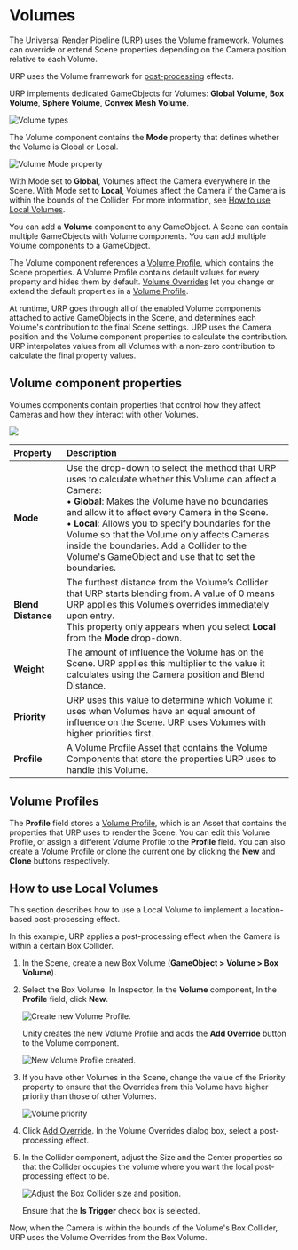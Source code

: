 # Volumes

The Universal Render Pipeline (URP) uses the Volume framework. Volumes can override or extend Scene properties depending on the Camera position relative to each Volume. 

URP uses the Volume framework for [post-processing](integration-with-post-processing.md#post-proc-how-to) effects. 

URP implements dedicated GameObjects for Volumes: **Global Volume**, **Box Volume**, **Sphere Volume**, **Convex Mesh Volume**.

![Volume types](Images/post-proc/volume-volume-types.png)

The Volume component contains the **Mode** property that defines whether the Volume is Global or Local.

![Volume Mode property](Images/post-proc/volume-mode-prop.png)

With Mode set to **Global**, Volumes affect the Camera everywhere in the Scene. With Mode set to **Local**, Volumes affect the Camera if the Camera is within the bounds of the Collider. For more information, see [How to use Local Volumes](#volume-local).

You can add a __Volume__ component to any GameObject. A Scene can contain multiple GameObjects with Volume components. You can add multiple Volume components to a GameObject.

The Volume component references a [Volume Profile](VolumeProfile.md), which contains the Scene properties. A Volume Profile contains default values for every property and hides them by default. [Volume Overrides](VolumeOverrides.md) let you change or extend the default properties in a [Volume Profile](VolumeProfile.md).

At runtime, URP goes through all of the enabled Volume components attached to active GameObjects in the Scene, and determines each Volume's contribution to the final Scene settings. URP uses the Camera position and the Volume component properties to calculate the contribution. URP interpolates values from all Volumes with a non-zero contribution to calculate the final property values.

## Volume component properties

Volumes components contain properties that control how they affect Cameras and how they interact with other Volumes.

![](/Images/Inspectors/Volume1.png)

| Property           | Description                                                  |
| :----------------- | :----------------------------------------------------------- |
| **Mode**           | Use the drop-down to select the method that URP uses to calculate whether this Volume can affect a Camera:<br />&#8226; **Global**: Makes the Volume have no boundaries and allow it to affect every Camera in the Scene.<br />&#8226; **Local**: Allows you to specify boundaries for the Volume so that the Volume only affects Cameras inside the boundaries. Add a Collider to the Volume's GameObject and use that to set the boundaries. |
| **Blend Distance** | The furthest distance from the Volume’s Collider that URP starts blending from. A value of 0 means URP applies this Volume’s overrides immediately upon entry.<br />This property only appears when you select **Local** from the **Mode** drop-down. |
| **Weight**         | The amount of influence the Volume has on the Scene. URP applies this multiplier to the value it calculates using the Camera position and Blend Distance. |
| **Priority**       | URP uses this value to determine which Volume it uses when Volumes have an equal amount of influence on the Scene. URP uses Volumes with higher priorities first. |
| **Profile**        | A Volume Profile Asset that contains the Volume Components that store the properties URP uses to handle this Volume. |

## Volume Profiles

The __Profile__ field stores a [Volume Profile](VolumeProfile.md), which is an Asset that contains the properties that URP uses to render the Scene. You can edit this Volume Profile, or assign a different Volume Profile to the __Profile__ field. You can also create a Volume Profile or clone the current one by clicking the __New__ and __Clone__ buttons respectively.

## How to use Local Volumes<a name="volume-local"></a>

This section describes how to use a Local Volume to implement a location-based post-processing effect.

In this example, URP applies a post-processing effect when the Camera is within a certain Box Collider.

1. In the Scene, create a new Box Volume (**GameObject > Volume > Box Volume**).

2. Select the Box Volume. In Inspector, In the **Volume** component, In the **Profile** field, click **New**.

    ![Create new Volume Profile.](Images/post-proc/volume-box-new-profile.png)

    Unity creates the new Volume Profile and adds the **Add Override** button to the Volume component.

    ![New Volume Profile created.](Images/post-proc/volume-new-profile-created.png)

3. If you have other Volumes in the Scene, change the value of the Priority property to ensure that the Overrides from this Volume have higher priority than those of other Volumes.

    ![Volume priority](Images/post-proc/volume-priority.png)

3. Click [Add Override](VolumeOverrides.md#volume-add-override). In the Volume Overrides dialog box, select a post-processing effect.

4. In the Collider component, adjust the Size and the Center properties so that the Collider occupies the volume where you want the local post-processing effect to be.

    ![Adjust the Box Collider size and position.](Images/post-proc/volume-box-collider.png)

    Ensure that the **Is Trigger** check box is selected.

Now, when the Camera is within the bounds of the Volume's Box Collider, URP uses the Volume Overrides from the Box Volume.
